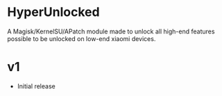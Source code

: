 # HyperUnlocked
A Magisk/KernelSU/APatch module made to unlock all high-end features possible to be unlocked on low-end xiaomi devices.

# v1
- Initial release
